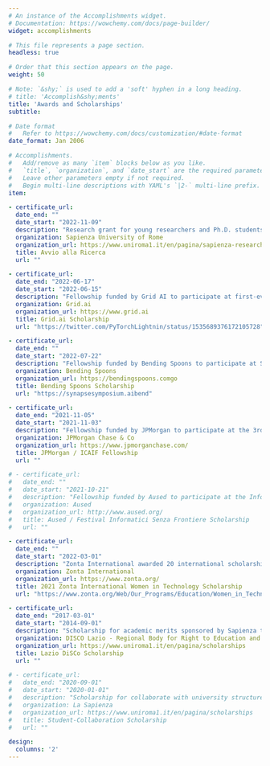 ```yaml
---
# An instance of the Accomplishments widget.
# Documentation: https://wowchemy.com/docs/page-builder/
widget: accomplishments

# This file represents a page section.
headless: true

# Order that this section appears on the page.
weight: 50

# Note: `&shy;` is used to add a 'soft' hyphen in a long heading.
# title: 'Accomplish&shy;ments'
title: 'Awards and Scholarships'
subtitle:

# Date format
#   Refer to https://wowchemy.com/docs/customization/#date-format
date_format: Jan 2006

# Accomplishments.
#   Add/remove as many `item` blocks below as you like.
#   `title`, `organization`, and `date_start` are the required parameters.
#   Leave other parameters empty if not required.
#   Begin multi-line descriptions with YAML's `|2-` multi-line prefix.
item:

- certificate_url:
  date_end: ""
  date_start: "2022-11-09"
  description: "Research grant for young researchers and Ph.D. students"
  organization: Sapienza University of Rome
  organization_url: https://www.uniroma1.it/en/pagina/sapienza-research-calls-0
  title: Avvio alla Ricerca
  url: ""

- certificate_url:
  date_end: "2022-06-17"
  date_start: "2022-06-15"
  description: "Fellowship funded by Grid AI to participate at first-ever Lightning Developer Conference"
  organization: Grid.ai
  organization_url: https://www.grid.ai
  title: Grid.ai Scholarship
  url: "https://twitter.com/PyTorchLightnin/status/1535689376172105728"

- certificate_url:
  date_end: ""
  date_start: "2022-07-22"
  description: "Fellowship funded by Bending Spoons to participate at Symposium on Artificial Intelligence"
  organization: Bending Spoons
  organization_url: https://bendingspoons.comgo
  title: Bending Spoons Scholarship
  url: "https://synapsesymposium.aibend"

- certificate_url:
  date_end: "2021-11-05"
  date_start: "2021-11-03"
  description: "Fellowship funded by JPMorgan to participate at the 3rd ACM International Conference on AI in Finance"
  organization: JPMorgan Chase & Co
  organization_url: https://www.jpmorganchase.com/
  title: JPMorgan / ICAIF Fellowship
  url: ""

# - certificate_url:
#   date_end: ""
#   date_start: "2021-10-21"
#   description: "Fellowship funded by Aused to participate at the Informatici Senza Frontiere 2021 Festival."
#   organization: Aused
#   organization_url: http://www.aused.org/
#   title: Aused / Festival Informatici Senza Frontiere Scholarship
#   url: ""

- certificate_url:
  date_end: ""
  date_start: "2022-03-01"
  description: "Zonta International awarded 20 international scholarships of US$8,000 to women of any age and nationality, pursuing an IT degree at an accredited university, who demonstrate outstanding potential in the field."
  organization: Zonta International
  organization_url: https://www.zonta.org/
  title: 2021 Zonta International Women in Technology Scholarship
  url: "https://www.zonta.org/Web/Our_Programs/Education/Women_in_Technology_Scholarship/Web/Programs/Education/Women_in_Technology_Scholarship.aspx?hkey=93b52ab5-ef2f-401b-8774-b6143ad02da1"

- certificate_url:
  date_end: "2017-03-01"
  date_start: "2014-09-01"
  description: "Scholarship for academic merits sponsored by Sapienza to fully cover the B.S. tuition fees."
  organization: DISCO Lazio - Regional Body for Right to Education and Knowledge
  organization_url: https://www.uniroma1.it/en/pagina/scholarships
  title: Lazio DiSCo Scholarship
  url: ""

# - certificate_url:
#   date_end: "2020-09-01"
#   date_start: "2020-01-01"
#   description: "Scholarship for collaborate with university structures such as libraries and laboratories."
#   organization: La Sapienza
#   organization_url: https://www.uniroma1.it/en/pagina/scholarships
#   title: Student-Collaboration Scholarship
#   url: ""

design:
  columns: '2' 
---
```


